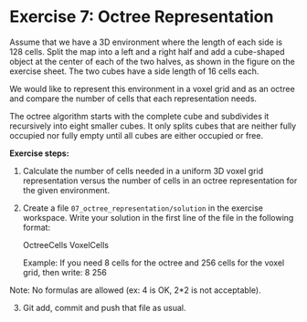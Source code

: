 # Exercise 7: Octree Representation

Assume that we have a 3D environment where the length of each side is 128 cells.
Split the map into a left and a right half and add a cube-shaped object at
the center of each of the two halves, as shown in the figure on the exercise
sheet. The two cubes have a side length of 16 cells each. 

We would like to represent this environment in a voxel grid and as an 
octree and compare the number of cells that each representation needs. 

The octree algorithm starts with the complete cube and subdivides it 
recursively into eight smaller cubes. It only splits cubes that are neither 
fully occupied nor fully empty until all cubes are either occupied or free.

**Exercise steps:**
1. Calculate the number of cells needed in a uniform 3D voxel grid 
   representation versus the number of cells in an octree representation 
   for the given environment.
2. Create a file `07_octree_representation/solution` in the exercise 
   workspace. Write your solution in the first line of the file in the
   following format:

   OctreeCells VoxelCells

   Example: If you need 8 cells for the octree and 256 cells for the voxel 
   grid, then write: 8 256

Note: No formulas are allowed (ex: 4 is OK, 2*2 is not acceptable).

3. Git add, commit and push that file as usual.

